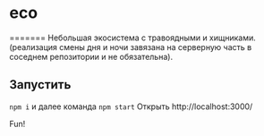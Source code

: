 # eco
=======
Небольшая экосистема с травоядными и хищниками. (реализация смены дня и ночи завязана на серверную часть в соседнем репозитории и не обязательна).

Запустить
-------

`npm i` и далее команда 
`npm start`
Открыть http://localhost:3000/

Fun!
